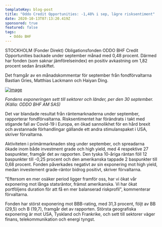 ```yaml
---
templateKey: blog-post
title: "Oddo Credit Opportunities: -1,48% i sep, lägre risksentiment"
date: 2020-10-13T07:13:20.419Z
sponsored: true
featured: false
tags:
  - Oddo BHF
---
```

<!--StartFragment-->

STOCKHOLM (Fonder Direkt) Obligationsfonden ODDO BHF Credit Opportunities backade under september månad med 0,48 procent. Därmed har fonden (som saknar jämförelseindex) en positiv avkastning om 1,82 procent sedan årsskiftet.

Det framgår av en månadskommentar för september från fondförvaltarna Bastian Gries, Matthias Lackmann och Haiyan Ding.

[![image](https://i.direkt.se/201013/590045601.png)](https://i.direkt.se/201013/590045601.png)

*Fondens exponeringen sett till sektorer och länder, per den 30 september. (Källa: ODDO BHF AM SAS)*

Det var blandade resultat från räntemarknaderna under september, rapporterar fondförvaltarna. Risksentimentet har förändrats i takt med stigande fall av Covid-19 i Europa, en ökad sannolikhet för en hård brexit och avstannade förhandlingar gällande ett andra stimulanspaket i USA, skriver förvaltarna.

Aktiviteten i primärmarknaden steg under september, och spreadarna ökade inom både investment grade och high yield, med 4 respektive 27 baspunkter, framgår det av rapporten. Den tyska 10-åriga räntan föll 12 baspunkter till -0,25 procent och den amerikanska tappade 2 baspunkter till 0,68 procent. Fonden påverkades negativt av sin exponering mot high yield, medan investement grade-räntor bidrog positivt, skriver förvaltarna.

"Eftersom en mer osäker period ligger framför oss, har vi ökat vår exponering mot långa statsräntor, främst amerikanska. Vi har ökat portföljens duration för att få en mer balanserad riskprofil", kommenterar förvaltarna.

Fonden har störst exponering mot BBB-rating, med 31,3 procent, följt av BB (29,5) och B (19,7), framgår det av rapporten. Största geografiska exponering är mot USA, Tyskland och Frankrike, och sett till sektorer väger finans, telekommunikation och energi tyngst.

<!--EndFragment-->